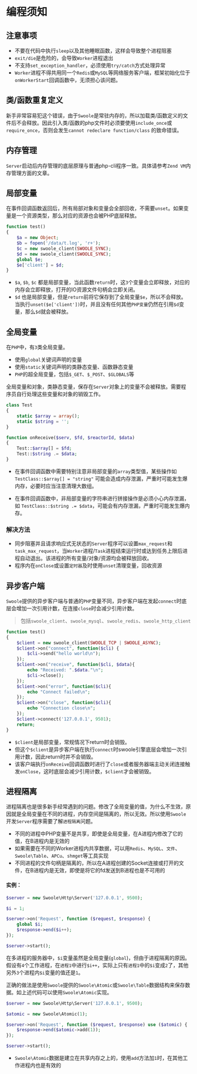 # 编程须知

## 注意事项

* 不要在代码中执行`sleep`以及其他睡眠函数，这样会导致整个进程阻塞
* `exit/die`是危险的，会导致`Worker`进程退出
* 不支持`set_exception_handler`，必须使用`try/catch`方式处理异常
* `Worker`进程不得共用同一个`Redis`或`MySQL`等网络服务客户端，框架初始化位于`onWorkerStart`回调函数中，无须担心该问题。

## 类/函数重复定义

新手非常容易犯这个错误，由于`Swoole`是常驻内存的，所以加载类/函数定义的文件后不会释放。因此引入类/函数的php文件时必须要使用`include_once`或`require_once`，否则会发生`cannot redeclare function/class` 的致命错误。

## 内存管理

 `Server`启动后内存管理的底层原理与普通php-cli程序一致。具体请参考`Zend VM`内存管理方面的文章。

## 局部变量

在事件回调函数返回后，所有局部对象和变量会全部回收，不需要`unset`。如果变量是一个资源类型，那么对应的资源也会被PHP底层释放。

```php
function test()
{
	$a = new Object;
	$b = fopen('/data/t.log', 'r+');
	$c = new swoole_client(SWOOLE_SYNC);
	$d = new swoole_client(SWOOLE_SYNC);
	global $e;
	$e['client'] = $d;
}
```
* `$a`, `$b`, `$c` 都是局部变量，当此函数`return`时，这`3`个变量会立即释放，对应的内存会立即释放，打开的IO资源文件句柄会立即关闭。
* `$d` 也是局部变量，但是`return`前将它保存到了全局变量`$e`，所以不会释放。当执行`unset($e['client'])`时，并且没有任何其他`PHP变量`仍然在引用`$d`变量，那么`$d`就会被释放。

## 全局变量

在`PHP`中，有`3`类全局变量。

* 使用`global`关键词声明的变量
* 使用`static`关键词声明的类静态变量、函数静态变量
* `PHP`的超全局变量，包括`$_GET`、`$_POST`、`$GLOBALS`等

全局变量和对象，类静态变量，保存在`Server`对象上的变量不会被释放。需要程序员自行处理这些变量和对象的销毁工作。

```php
class Test
{
	static $array = array();
	static $string = '';
}

function onReceive($serv, $fd, $reactorId, $data)
{
	Test::$array[] = $fd;
	Test::$string .= $data;
}
```

* 在事件回调函数中需要特别注意非局部变量的`array`类型值，某些操作如  `TestClass::$array[] = "string"` 可能会造成内存泄漏，严重时可能发生爆内存，必要时应当注意清理大数组。

* 在事件回调函数中，非局部变量的字符串进行拼接操作是必须小心内存泄漏，如 `TestClass::$string .= $data`，可能会有内存泄漏，严重时可能发生爆内存。

### 解决方法

* 同步阻塞并且请求响应式无状态的`Server`程序可以设置`max_request`和`task_max_request`，当`Worker`进程/`Task`进程结束运行时或达到任务上限后进程自动退出。该进程的所有变量/对象/资源均会被释放回收。
* 程序内在`onClose`或设置`定时器`及时使用`unset`清理变量，回收资源

## 异步客户端

`Swoole`提供的异步客户端与普通的`PHP`变量不同，异步客户端在发起`connect`时底层会增加一次引用计数，在连接`close`时会减少引用计数。

> 包括`swoole_client`、`swoole_mysql`、`swoole_redis`、`swoole_http_client`

```php
function test()
{
	$client = new swoole_client(SWOOLE_TCP | SWOOLE_ASYNC);
	$client->on("connect", function($cli) {
		$cli->send("hello world\n");
	});
	$client->on("receive", function($cli, $data){
		echo "Received: ".$data."\n";
		$cli->close();
	});
	$client->on("error", function($cli){
		echo "Connect failed\n";
	});
	$client->on("close", function($cli){
		echo "Connection close\n";
	});
	$client->connect('127.0.0.1', 9501);
	return;
}
```

* `$client`是局部变量，常规情况下return时会销毁。
* 但这个`$client`是异步客户端在执行`connect`时swoole引擎底层会增加一次引用计数，因此return时并不会销毁。
* 该客户端执行`onReceive`回调函数时进行了`close`或者服务器端主动关闭连接触发`onClose`，这时底层会减少引用计数，`$client`才会被销毁。


## 进程隔离

进程隔离也是很多新手经常遇到的问题。修改了全局变量的值，为什么不生效，原因就是全局变量在不同的进程，内存空间是隔离的，所以无效。所以使用`Swoole`开发`Server`程序需要了解`进程隔离`问题。

* 不同的进程中PHP变量不是共享，即使是全局变量，在A进程内修改了它的值，在B进程内是无效的
* 如果需要在不同的Worker进程内共享数据，可以用`Redis`、`MySQL`、`文件`、`Swoole\Table`、`APCu`、`shmget`等工具实现
* 不同进程的文件句柄是隔离的，所以在A进程创建的Socket连接或打开的文件，在B进程内是无效，即使是将它的fd发送到B进程也是不可用的

#### 实例：

```php
$server = new Swoole\Http\Server('127.0.0.1', 9500);

$i = 1;

$server->on('Request', function ($request, $response) {
	global $i;
    $response->end($i++);
});

$server->start();
```

在多进程的服务器中，`$i`变量虽然是全局变量(`global`)，但由于进程隔离的原因。假设有`4`个工作进程，在`进程1`中进行`$i++`，实际上只有`进程1`中的`$i`变成`2`了，其他另外`3`个进程内`$i`变量的值还是`1`。

正确的做法是使用`Swoole`提供的`Swoole\Atomic`或`Swoole\Table`数据结构来保存数据。如上述代码可以使用`Swoole\Atomic`实现。

```php
$server = new Swoole\Http\Server('127.0.0.1', 9500);

$atomic = new Swoole\Atomic(1);

$server->on('Request', function ($request, $response) use ($atomic) {
    $response->end($atomic->add(1));
});

$server->start();
```

* `Swoole\Atomic`数据是建立在共享内存之上的，使用`add`方法加`1`时，在其他工作进程内也是有效的


